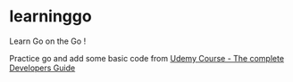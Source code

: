 # learninggo
Learn Go on the Go ! 

Practice go and add some basic code from [Udemy Course - The complete Developers Guide](https://www.udemy.com/course/go-the-complete-developers-guide)
